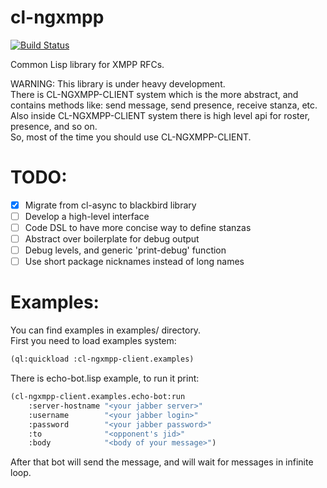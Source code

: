 cl-ngxmpp
================================================================================

[![Build Status](https://travis-ci.org/grouzen/cl-ngxmpp.svg?branch=fix-cl-async)](https://travis-ci.org/grouzen/cl-ngxmpp)

Common Lisp library for XMPP RFCs.

WARNING: This library is under heavy development.  
There is CL-NGXMPP-CLIENT system which is the more abstract, and contains 
methods like: send message, send presence, receive stanza, etc.  
Also inside CL-NGXMPP-CLIENT system there is high level api for roster, 
presence, and so on.  
So, most of the time you should use CL-NGXMPP-CLIENT.

TODO:
================================================================================

- [X] Migrate from cl-async to blackbird library
- [ ] Develop a high-level interface
- [ ] Code DSL to have more concise way to define stanzas
- [ ] Abstract over boilerplate for debug output
- [ ] Debug levels, and generic 'print-debug' function
- [ ] Use short package nicknames instead of long names

Examples:
================================================================================

You can find examples in examples/ directory.  
First you need to load examples system:  
```commonlisp
(ql:quickload :cl-ngxmpp-client.examples)
```  
There is echo-bot.lisp example, to run it print:   
```commonlisp
(cl-ngxmpp-client.examples.echo-bot:run  
    :server-hostname "<your jabber server>"  
    :username        "<your jabber login>"  
    :password        "<your jabber password>"  
    :to              "<opponent's jid>"  
    :body            "<body of your message>")  
```  
    
After that bot will send the message, and will wait for messages in infinite loop.  
